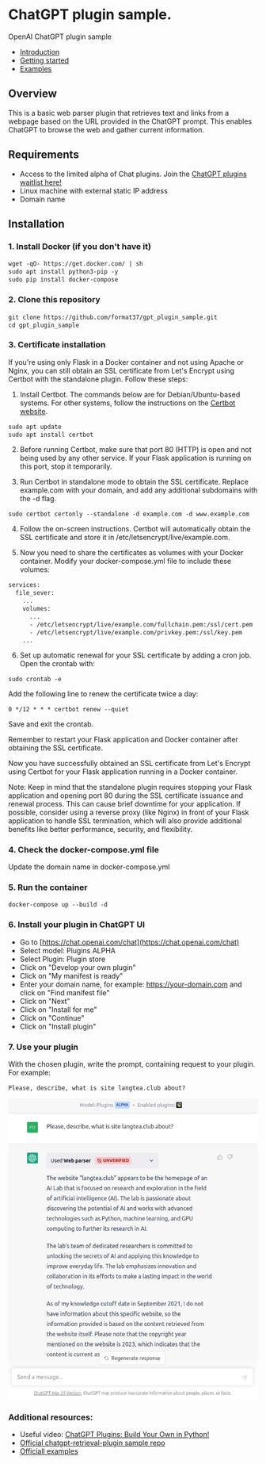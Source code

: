 # ChatGPT plugin sample.
OpenAI ChatGPT plugin sample  
* [Introduction](https://platform.openai.com/docs/plugins/introduction)  
* [Getting started](https://platform.openai.com/docs/plugins/getting-started/plugin-manifest)  
* [Examples](https://platform.openai.com/docs/plugins/examples)  
## Overview
This is a basic web parser plugin that retrieves text and links from a webpage based on the URL provided in the ChatGPT prompt. This enables ChatGPT to browse the web and gather current information.
## Requirements
* Access to the limited alpha of Chat plugins. Join the [ChatGPT plugins waitlist here!](https://openai.com/waitlist/plugins)  
* Linux machine with external static IP address  
* Domain name  
## Installation
### 1. Install Docker (if you don't have it)
```
wget -qO- https://get.docker.com/ | sh
sudo apt install python3-pip -y
sudo pip install docker-compose
```
### 2. Clone this repository
```
git clone https://github.com/format37/gpt_plugin_sample.git
cd gpt_plugin_sample
```
### 3. Certificate installation
If you're using only Flask in a Docker container and not using Apache or Nginx, you can still obtain an SSL certificate from Let's Encrypt using Certbot with the standalone plugin. Follow these steps:  
  
1. Install Certbot. The commands below are for Debian/Ubuntu-based systems. For other systems, follow the instructions on the [Certbot website](https://certbot.eff.org/instructions).  
```
sudo apt update
sudo apt install certbot
```
2. Before running Certbot, make sure that port 80 (HTTP) is open and not being used by any other service. If your Flask application is running on this port, stop it temporarily.  
  
3. Run Certbot in standalone mode to obtain the SSL certificate. Replace example.com with your domain, and add any additional subdomains with the -d flag.
```
sudo certbot certonly --standalone -d example.com -d www.example.com
```
4. Follow the on-screen instructions. Certbot will automatically obtain the SSL certificate and store it in /etc/letsencrypt/live/example.com.  
  
5. Now you need to share the certificates as volumes with your Docker container. Modify your docker-compose.yml file to include these volumes:
```
services:
  file_sever:
    ...
    volumes:
      ...
      - /etc/letsencrypt/live/example.com/fullchain.pem:/ssl/cert.pem
      - /etc/letsencrypt/live/example.com/privkey.pem:/ssl/key.pem
    ...
```
6. Set up automatic renewal for your SSL certificate by adding a cron job. Open the crontab with:
```
sudo crontab -e
```
Add the following line to renew the certificate twice a day:
```
0 */12 * * * certbot renew --quiet
```
Save and exit the crontab.  
  
Remember to restart your Flask application and Docker container after obtaining the SSL certificate.  
  
Now you have successfully obtained an SSL certificate from Let's Encrypt using Certbot for your Flask application running in a Docker container.  
  
Note: Keep in mind that the standalone plugin requires stopping your Flask application and opening port 80 during the SSL certificate issuance and renewal process. This can cause brief downtime for your application. If possible, consider using a reverse proxy (like Nginx) in front of your Flask application to handle SSL termination, which will also provide additional benefits like better performance, security, and flexibility.  
  
### 4. Check the docker-compose.yml file
Update the domain name in docker-compose.yml
### 5. Run the container
```
docker-compose up --build -d
```
### 6. Install your plugin in ChatGPT UI
* Go to [https://chat.openai.com/chat](https://chat.openai.com/chat)
* Select model: Plugins ALPHA
* Select Plugin: Plugin store
* Click on "Develop your own plugin"
* Click on "My manifest is ready"
* Enter your domain name, for example: https://your-domain.com and click on "Find manifest file"
* Click on "Next"
* Click on "Install for me"
* Click on "Continue"
* Click on "Install plugin"
### 7. Use your plugin
With the chosen plugin, write the prompt, containing request to your plugin. For example:
```
Please, describe, what is site langtea.club about?
```
![Conversation](https://github.com/format37/gpt_plugin_sample/raw/main/repo_photo/conversation.png)
### Additional resources:
* Useful video: [ChatGPT Plugins: Build Your Own in Python!](https://youtu.be/hpePPqKxNq8)
* [Official chatgpt-retrieval-plugin sample repo](https://github.com/openai/chatgpt-retrieval-plugin)
* [Officiall examples](https://platform.openai.com/docs/plugins/examples)
